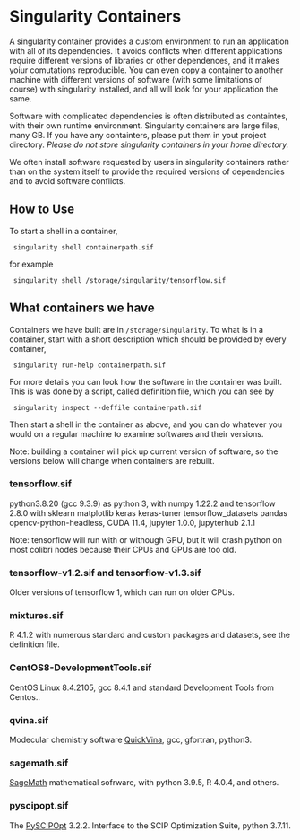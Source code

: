 # Singularity Containers

A singularity container provides a custom environment to run an application with all of its dependencies. It avoids conflicts when different applications require different versions of libraries or other dependences, and it makes yoiur comutations reproducible. You can even copy a container to another machine with different versions of software (with some limitations of course) with singularity installed, and all will look for your application the same. 

Software with complicated dependencies is often distributed as containtes, with their own runtime environment. Singularity containers are large files, many GB. If you have any containters, please put them in yout project directory. *Please do not store singularity containers in your home directory.*

We often install software requested by users in singularity containers rather than on the system itself to provide the required versions of dependencies and to avoid software conflicts.

## How to Use

To start a shell in a container,

     singularity shell containerpath.sif

for example

     singularity shell /storage/singularity/tensorflow.sif

## What containers we have
Containers we have built are in `/storage/singularity`.
To what is in a container, start with a short description which should be provided by every container, 

     singularity run-help containerpath.sif
      
For more details you can look how the software in the container was built. This is was done by a script, called definition file, which you can see by

     singularity inspect --deffile containerpath.sif

Then start a shell in the container as above, and you can do whatever you would  on a regular machine to examine softwares and their versions.

Note: building a container will pick up current version of software, so the versions below will change when containers are rebuilt.
### tensorflow.sif

python3.8.20 (gcc 9.3.9) as python 3, with numpy 1.22.2 and tensorflow 2.8.0 with sklearn matplotlib keras keras-tuner tensorflow_datasets pandas opencv-python-headless,
CUDA 11.4, jupyter 1.0.0, jupyterhub 2.1.1

Note: tensorflow will run with or withough GPU, but it will crash python on most colibri nodes because their CPUs and GPUs are too old.

### tensorflow-v1.2.sif and tensorflow-v1.3.sif

Older versions of tensorflow 1, which can run on older CPUs.

### mixtures.sif

R 4.1.2 with numerous standard and custom packages and datasets, see the definition file.

### CentOS8-DevelopmentTools.sif

CentOS Linux 8.4.2105, gcc 8.4.1 and standard Development Tools from Centos..

### qvina.sif

Modecular chemistry software [QuickVina](https://github.com/QVina/qvina), gcc, gfortran, python3.

### sagemath.sif

[SageMath](https://www.sagemath.org) mathematical sofrware, with python 3.9.5, R 4.0.4, and others.

### pyscipopt.sif

The [PySCIPOpt](https://pypi.org/project/PySCIPOpt) 3.2.2. Interface to the SCIP Optimization Suite, python 3.7.11.





